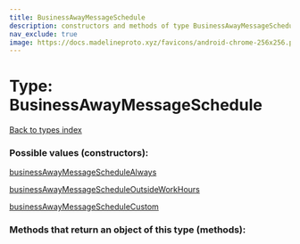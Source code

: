 ```yaml
---
title: BusinessAwayMessageSchedule
description: constructors and methods of type BusinessAwayMessageSchedule
nav_exclude: true
image: https://docs.madelineproto.xyz/favicons/android-chrome-256x256.png
---
```

# Type: BusinessAwayMessageSchedule
[Back to types index](index.html)



### Possible values (constructors):

[businessAwayMessageScheduleAlways](/API_docs/constructors/businessAwayMessageScheduleAlways.html)  

[businessAwayMessageScheduleOutsideWorkHours](/API_docs/constructors/businessAwayMessageScheduleOutsideWorkHours.html)  

[businessAwayMessageScheduleCustom](/API_docs/constructors/businessAwayMessageScheduleCustom.html)  



### Methods that return an object of this type (methods):



